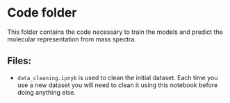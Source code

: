# Code folder

This folder contains the code necessary to train the models and predict the molecular representation from mass spectra.

## Files:
- `data_cleaning.ipnyb` is used to clean the initial dataset. Each time you use a new dataset you will need to clean it using this notebook before doing anything else.